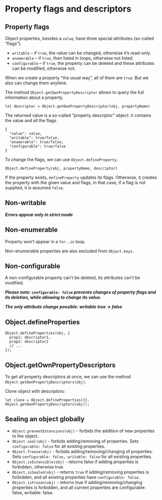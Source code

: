# Property flags and descriptors

## Property flags

Object properties, besides a `value`, have three special attributes (so-called “flags”):

- `writable` – if `true`, the value can be changed, otherwise it’s read-only.
- `enumerable` – if `true`, then listed in loops, otherwise not listed.
- `configurable` – if `true`, the property can be deleted and these attributes can be modified, otherwise not.

When we create a property “the usual way”, all of them are `true`. But we also can change them anytime.

The method `Object.getOwnPropertyDescriptor` allows to query the full information about a property.

```
let descriptor = Object.getOwnPropertyDescriptor(obj, propertyName)
```

The returned value is a so-called “property descriptor” object: it contains the value and all the flags.

```
{
  "value": value,
  "writable": true/false,
  "enumerable": true/false,
  "configurable": true/false
}
```

To change the flags, we can use `Object.defineProperty`.

```
Object.defineProperty(obj, propertyName, descriptor)
```

If the property exists, `defineProperty` updates its flags. Otherwise, it creates the property with the given value and flags; in that case, if a flag is not supplied, it is assumed `false`.

## Non-writable

***Errors appear only in strict mode***

## Non-enumerable

Property won’t appear in a `for..in` loop.

Non-enumerable properties are also excluded from `Object.keys`.

## Non-configurable

A non-configurable property can’t be deleted, its attributes can’t be modified.

***Please note: `configurable: false` prevents changes of property flags and its deletion, while allowing to change its value.***

***The only attribute change possible: writable true → false***

## Object.defineProperties

```
Object.defineProperties(obj, {
  prop1: descriptor1,
  prop2: descriptor2
  // ...
});
```

## Object.getOwnPropertyDescriptors

To get all property descriptors at once, we can use the method `Object.getOwnPropertyDescriptors(obj)`.

Clone object with descriptors:

```
let clone = Object.defineProperties({}, Object.getOwnPropertyDescriptors(obj));
```

## Sealing an object globally

- `Object.preventExtensions(obj)` - forbids the addition of new properties to the object.
- `Object.seal(obj)` - forbids adding/removing of properties. Sets `configurable: false` for all existing properties.
- `Object.freeze(obj)` - forbids adding/removing/changing of properties. Sets `configurable: false, writable: false` for all existing properties.
- `Object.isExtensible(obj)` - returns false if adding properties is forbidden, otherwise true.
- `Object.isSealed(obj)` - returns `true` if adding/removing properties is forbidden, and all existing properties have `configurable: false`.
- `Object.isFrozen(obj)` - returns true if adding/removing/changing properties is forbidden, and all current properties are configurable: false, writable: false.

